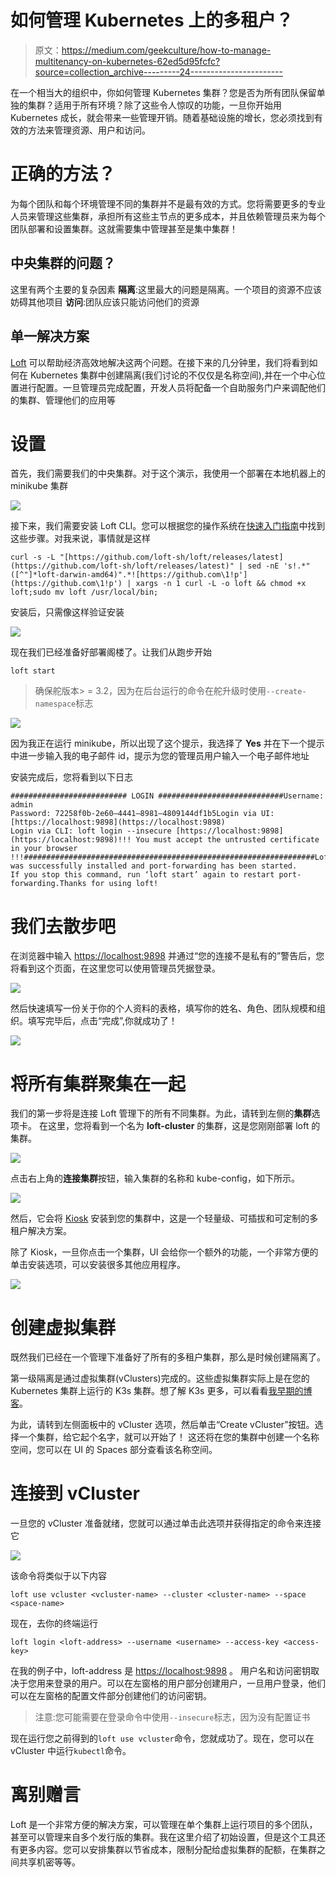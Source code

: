 # 如何管理 Kubernetes 上的多租户？

> 原文：<https://medium.com/geekculture/how-to-manage-multitenancy-on-kubernetes-62ed5d95fcfc?source=collection_archive---------24----------------------->

在一个相当大的组织中，你如何管理 Kubernetes 集群？您是否为所有团队保留单独的集群？适用于所有环境？除了这些令人惊叹的功能，一旦你开始用 Kubernetes 成长，就会带来一些管理开销。随着基础设施的增长，您必须找到有效的方法来管理资源、用户和访问。

# 正确的方法？

为每个团队和每个环境管理不同的集群并不是最有效的方式。您将需要更多的专业人员来管理这些集群，承担所有这些主节点的更多成本，并且依赖管理员来为每个团队部署和设置集群。这就需要集中管理甚至是集中集群！

## 中央集群的问题？

这里有两个主要的复杂因素
**隔离**:这里最大的问题是隔离。一个项目的资源不应该妨碍其他项目
**访问**:团队应该只能访问他们的资源

## 单一解决方案

[Loft](https://loft.sh/) 可以帮助经济高效地解决这两个问题。在接下来的几分钟里，我们将看到如何在 Kubernetes 集群中创建隔离(我们讨论的不仅仅是名称空间),并在一个中心位置进行配置。一旦管理员完成配置，开发人员将配备一个自助服务门户来调配他们的集群、管理他们的应用等

# 设置

首先，我们需要我们的中央集群。对于这个演示，我使用一个部署在本地机器上的 minikube 集群

![](img/2599f3d2869c3b6bc98774adac211923.png)

接下来，我们需要安装 Loft CLI。您可以根据您的操作系统在[快速入门指南](https://loft.sh/docs/quickstart)中找到这些步骤。对我来说，事情就是这样

```
curl -s -L "[https://github.com/loft-sh/loft/releases/latest](https://github.com/loft-sh/loft/releases/latest)" | sed -nE 's!.*"([^"]*loft-darwin-amd64)".*![https://github.com\1!p'](https://github.com\1!p') | xargs -n 1 curl -L -o loft && chmod +x loft;sudo mv loft /usr/local/bin;
```

安装后，只需像这样验证安装

![](img/67ef16094cfe2dc761742b16e5a6493c.png)

现在我们已经准备好部署阁楼了。让我们从跑步开始

```
loft start
```

> 确保舵版本> = 3.2，因为在后台运行的命令在舵升级时使用`--create-namespace`标志

![](img/1fdc59fdc2e7f7aa5eeff96c24b5f348.png)

因为我正在运行 minikube，所以出现了这个提示，我选择了 **Yes** 并在下一个提示中进一步输入我的电子邮件 id，提示为您的管理员用户输入一个电子邮件地址

安装完成后，您将看到以下日志

```
########################## LOGIN ############################Username: admin
Password: 72258f0b-2e60–4441–8981–4809144df1b5Login via UI: [https://localhost:9898](https://localhost:9898)
Login via CLI: loft login --insecure [https://localhost:9898](https://localhost:9898)!!! You must accept the untrusted certificate in your browser !!!#################################################################Loft was successfully installed and port-forwarding has been started.
If you stop this command, run ‘loft start’ again to restart port-forwarding.Thanks for using loft!
```

# 我们去散步吧

在浏览器中输入 [https://localhost:9898](https://localhost:9898) 并通过“您的连接不是私有的”警告后，您将看到这个页面，在这里您可以使用管理员凭据登录。

![](img/179e6ee6c71dbd802f7de18ba6a36feb.png)

然后快速填写一份关于你的个人资料的表格，填写你的姓名、角色、团队规模和组织。填写完毕后，点击“完成”,你就成功了！

![](img/9590951875778d8498ae252adeaf1f0b.png)

# 将所有集群聚集在一起

我们的第一步将是连接 Loft 管理下的所有不同集群。为此，请转到左侧的**集群**选项卡。
在这里，您将看到一个名为 **loft-cluster** 的集群，这是您刚刚部署 loft 的集群。

![](img/afa1b2caaa4c87f6a6a5f9a7eac63bba.png)

点击右上角的**连接集群**按钮，输入集群的名称和 kube-config，如下所示。

![](img/041e490b314f9379a43fabc221279b60.png)

然后，它会将 [Kiosk](https://github.com/loft-sh/kiosk) 安装到您的集群中，这是一个轻量级、可插拔和可定制的多租户解决方案。

除了 Kiosk，一旦你点击一个集群，UI 会给你一个额外的功能，一个非常方便的单击安装选项，可以安装很多其他应用程序。

![](img/0b8b45feb6dea1e71b20e169b430f4ed.png)

# 创建虚拟集群

既然我们已经在一个管理下准备好了所有的多租户集群，那么是时候创建隔离了。

第一级隔离是通过虚拟集群(vClusters)完成的。这些虚拟集群实际上是在您的 Kubernetes 集群上运行的 K3s 集群。想了解 K3s 更多，可以看看[我早期的博客](https://rajputvaibhav.medium.com/k3s-hottest-new-entry-in-cncf-sandbox-to-change-how-you-look-at-k8s-51545e10f614)。

为此，请转到左侧面板中的 vCluster 选项，然后单击“Create vCluster”按钮。选择一个集群，给它起个名字，就可以开始了！
这还将在您的集群中创建一个名称空间，您可以在 UI 的 Spaces 部分查看该名称空间。

# 连接到 vCluster

一旦您的 vCluster 准备就绪，您就可以通过单击此选项并获得指定的命令来连接它

![](img/919b5364647766a6b6e937dd4251fa58.png)

该命令将类似于以下内容

```
loft use vcluster <vcluster-name> --cluster <cluster-name> --space <space-name>
```

现在，去你的终端运行

```
loft login <loft-address> --username <username> --access-key <access-key>
```

在我的例子中，loft-address 是 [https://localhost:9898](https://localhost:9898) 。
用户名和访问密钥取决于您用来登录的用户。可以在左窗格的用户部分创建用户，一旦用户登录，他们可以在左窗格的配置文件部分创建他们的访问密钥。

> 注意:您可能需要在登录命令中使用`--insecure`标志，因为没有配置证书

现在运行您之前得到的`loft use vcluster`命令，您就成功了。现在，您可以在 vCluster 中运行`kubectl`命令。

# 离别赠言

Loft 是一个非常方便的解决方案，可以管理在单个集群上运行项目的多个团队，甚至可以管理来自多个发行版的集群。我在这里介绍了初始设置，但是这个工具还有更多内容。您可以安排集群以节省成本，限制分配给虚拟集群的配额，在集群之间共享机密等等。